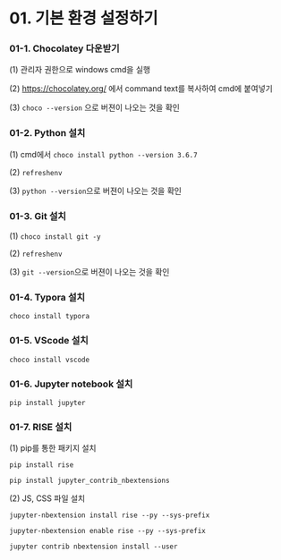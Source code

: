 # 01. 기본 환경 설정하기

### 01-1. Chocolatey 다운받기

(1) 관리자 권한으로 windows cmd을 실행

(2) https://chocolatey.org/ 에서 command text를 복사하여 cmd에 붙여넣기

(3) `choco --version` 으로 버젼이 나오는 것을 확인

### 01-2. Python 설치

(1) cmd에서 `choco install python --version 3.6.7`

(2) `refreshenv`

(3) `python --version`으로 버젼이 나오는 것을 확인

### 01-3. Git 설치

(1) `choco install git -y`

(2) `refreshenv`

(3) `git --version`으로 버젼이 나오는 것을 확인

### 01-4. Typora 설치

`choco install typora`

### 01-5. VScode 설치

`choco install vscode`

### 01-6. Jupyter notebook 설치

`pip install jupyter`

### 01-7. RISE 설치

(1) pip를 통한 패키지 설치 

`pip install rise`

`pip install jupyter_contrib_nbextensions` 

(2) JS, CSS 파일 설치 

`jupyter-nbextension install rise --py --sys-prefix`

`jupyter-nbextension enable rise --py --sys-prefix`

`jupyter contrib nbextension install --user`

